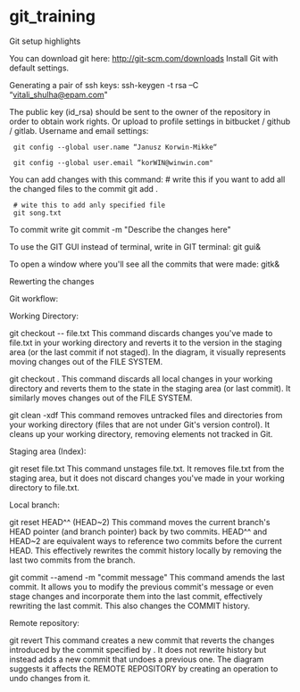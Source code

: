 # git_training

Git setup highlights

You can download git here: http://git-scm.com/downloads
Install Git with default settings.

Generating a pair of ssh keys:
     ssh-keygen -t rsa –C “vitali_shulha@epam.com"

The public key (id_rsa) should be sent to the owner of the repository in order to obtain work rights. Or upload to profile settings in bitbucket / github / gitlab.
Username and email settings:

     git config --global user.name “Janusz Korwin-Mikke“

     git config --global user.email “korWIN@winwin.com"

You can add changes with this command:
     # write this if you want to add all the changed files to the commit
     git add .

     # wite this to add anly specified file
     git song.txt 

To commit write
     git commit -m "Describe the changes here"

To use the GIT GUI instead of terminal, write in GIT terminal:
     git gui&

To open a window where you'll see all the commits that were made:
     gitk&
     
                    
Rewerting the changes

Git workflow:

Working Directory:

git checkout -- file.txt
This command discards changes you've made to file.txt in your working directory and reverts it to the version in the staging area (or the last commit if not staged). In the diagram, it visually represents moving changes out of the FILE SYSTEM.

git checkout . 
This command discards all local changes in your working directory and reverts them to the state in the staging area (or last commit). It similarly moves changes out of the FILE SYSTEM.

git clean -xdf
This command removes untracked files and directories from your working directory (files that are not under Git's version control). It cleans up your working directory, removing elements not tracked in Git.


Staging area (Index):

git reset file.txt 
This command unstages file.txt. It removes file.txt from the staging area, but it does not discard changes you've made in your working directory to file.txt. 


Local branch:

git reset HEAD^^ (HEAD~2) 
This command moves the current branch's HEAD pointer (and branch pointer) back by two commits. HEAD^^ and HEAD~2 are equivalent ways to reference two commits before the current HEAD. This effectively rewrites the commit history locally by removing the last two commits from the branch. 

git commit --amend -m "commit message" 
This command amends the last commit. It allows you to modify the previous commit's message or even stage changes and incorporate them into the last commit, effectively rewriting the last commit. This also changes the COMMIT history.


Remote repository:

git revert <sha1> 
This command creates a new commit that reverts the changes introduced by the commit specified by <sha1>. It does not rewrite history but instead adds a new commit that undoes a previous one. The diagram suggests it affects the REMOTE REPOSITORY by creating an operation to undo changes from it.